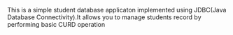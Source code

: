 This is a simple student database applicaton implemented using JDBC(Java Database Connectivity).It allows you to manage students record by performing basic CURD
operation
